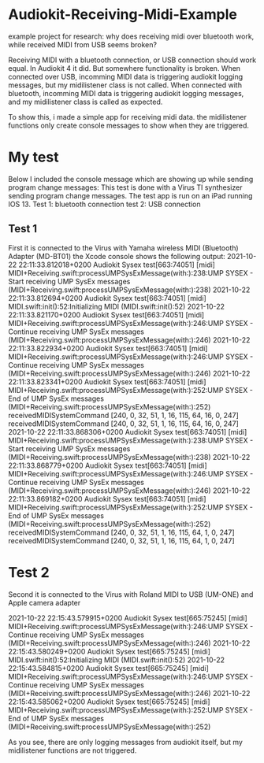 # Audiokit-Receiving-Midi-Example
example project for research: why does receiving midi over bluetooth work, while received MIDI from USB seems broken?

Receiving MIDI with a bluetooth connection, or USB connection should work equal. In Audiokit 4 it did.
But somewhere functionality is broken. 
When connected over USB, incomming MIDI data is triggering audiokit logging messages, but my midilistener class is not called.
When connected with bluetooth, incomming MIDI data is triggering audiokit logging messages, and my midilistener class is called as expected.

To show this, i made a simple app for receiving midi data. the midilistener functions only create console messages to show when they are triggered.


# My test
Below I included the console message which are showing up while sending program change messages:
This test is done with a Virus TI synthesizer sending program change messages. The test app is run on an iPad running IOS 13. 
Test 1:  bluetooth connection
test 2:  USB connection

## Test 1
First it is connected to the Virus with Yamaha wireless MIDI (Bluetooth) Adapter (MD-BT01) 
the Xcode console shows the following output:
2021-10-22 22:11:33.812018+0200 Audiokit Sysex test[663:74051] [midi] MIDI+Receiving.swift:processUMPSysExMessage(with:):238:UMP SYSEX - Start receiving UMP SysEx messages (MIDI+Receiving.swift:processUMPSysExMessage(with:):238)
2021-10-22 22:11:33.812694+0200 Audiokit Sysex test[663:74051] [midi] MIDI.swift:init():52:Initializing MIDI (MIDI.swift:init():52)
2021-10-22 22:11:33.821170+0200 Audiokit Sysex test[663:74051] [midi] MIDI+Receiving.swift:processUMPSysExMessage(with:):246:UMP SYSEX - Continue receiving UMP SysEx messages (MIDI+Receiving.swift:processUMPSysExMessage(with:):246)
2021-10-22 22:11:33.822934+0200 Audiokit Sysex test[663:74051] [midi] MIDI+Receiving.swift:processUMPSysExMessage(with:):246:UMP SYSEX - Continue receiving UMP SysEx messages (MIDI+Receiving.swift:processUMPSysExMessage(with:):246)
2021-10-22 22:11:33.823341+0200 Audiokit Sysex test[663:74051] [midi] MIDI+Receiving.swift:processUMPSysExMessage(with:):252:UMP SYSEX - End of UMP SysEx messages (MIDI+Receiving.swift:processUMPSysExMessage(with:):252)
receivedMIDISystemCommand
[240, 0, 32, 51, 1, 16, 115, 64, 16, 0, 247]
receivedMIDISystemCommand
[240, 0, 32, 51, 1, 16, 115, 64, 16, 0, 247]
2021-10-22 22:11:33.868306+0200 Audiokit Sysex test[663:74051] [midi] MIDI+Receiving.swift:processUMPSysExMessage(with:):238:UMP SYSEX - Start receiving UMP SysEx messages (MIDI+Receiving.swift:processUMPSysExMessage(with:):238)
2021-10-22 22:11:33.868779+0200 Audiokit Sysex test[663:74051] [midi] MIDI+Receiving.swift:processUMPSysExMessage(with:):246:UMP SYSEX - Continue receiving UMP SysEx messages (MIDI+Receiving.swift:processUMPSysExMessage(with:):246)
2021-10-22 22:11:33.869182+0200 Audiokit Sysex test[663:74051] [midi] MIDI+Receiving.swift:processUMPSysExMessage(with:):252:UMP SYSEX - End of UMP SysEx messages (MIDI+Receiving.swift:processUMPSysExMessage(with:):252)
receivedMIDISystemCommand
[240, 0, 32, 51, 1, 16, 115, 64, 1, 0, 247]
receivedMIDISystemCommand
[240, 0, 32, 51, 1, 16, 115, 64, 1, 0, 247]



# Test 2
Second it is connected to the Virus with Roland MIDI to USB (UM-ONE) and Apple camera adapter 

2021-10-22 22:15:43.579915+0200 Audiokit Sysex test[665:75245] [midi] MIDI+Receiving.swift:processUMPSysExMessage(with:):246:UMP SYSEX - Continue receiving UMP SysEx messages (MIDI+Receiving.swift:processUMPSysExMessage(with:):246)
2021-10-22 22:15:43.580249+0200 Audiokit Sysex test[665:75245] [midi] MIDI.swift:init():52:Initializing MIDI (MIDI.swift:init():52)
2021-10-22 22:15:43.584815+0200 Audiokit Sysex test[665:75245] [midi] MIDI+Receiving.swift:processUMPSysExMessage(with:):246:UMP SYSEX - Continue receiving UMP SysEx messages (MIDI+Receiving.swift:processUMPSysExMessage(with:):246)
2021-10-22 22:15:43.585062+0200 Audiokit Sysex test[665:75245] [midi] MIDI+Receiving.swift:processUMPSysExMessage(with:):252:UMP SYSEX - End of UMP SysEx messages (MIDI+Receiving.swift:processUMPSysExMessage(with:):252)

As you see, there are only logging messages from audiokit itself, but my midilistener functions are not triggered.
